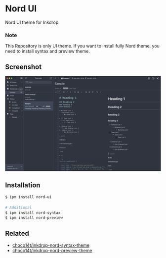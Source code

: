 # Nord UI

Nord UI theme for Inkdrop.

### Note

This Repository is only UI theme. If you want to install fully Nord theme, you need to install syntax and preview theme.

## Screenshot

![screenshot](./Screenshot.png)

## Installation

```sh
$ ipm install nord-ui

# Additional
$ ipm install nord-syntax
$ ipm install nord-preview
```

## Related

* [choco14t/inkdrop-nord-syntax-theme](https://github.com/choco14t/inkdrop-nord-syntax-theme)
* [choco14t/inkdrop-nord-preview-theme](https://github.com/choco14t/inkdrop-nord-preview-theme)